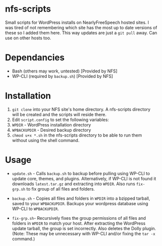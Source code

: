 nfs-scripts
===========
Small scripts for WordPress installs on NearlyFreeSpeech hosted sites. I was tired of not remembering which site has the most up to date versions of these so I added them here. This way updates are just a `git pull` away. Can use on other hosts too.

Dependancies
===
* Bash (others may work, untested) [Provided by NFS]
* WP-CLI (required by `backup.sh`) [Provided by NFS]

Installation
===
1. `git clone` into your NFS site's home directory. A nfs-scripts directory will be created and the scripts will reside there.
2. Edit `script.config` to set the following variables:
  1. `WPDIR` - WordPress installation directory
  2. `WPBACKUPDIR` - Desired backup directory
3. `chmod u+x *.sh` in the nfs-scripts directory to be able to run them without using the shell command.

Usage
===
* `update.sh` - Calls `backup.sh` to backup before pulling using WP-CLI to update core, themes, and plugins. Alternatively, if WP-CLI is not found it downloads `latest.tar.gz` and extracting into `WPDIR`. Also runs `fix-grp.sh` to fix group of all files and folders.

* `backup.sh` - Copies all files and folders in `WPDIR` into a bzipped tarball, saved to your `WPBACKUPDIR`. Backups your wordpress database using WP-CLI to `WPBACKUPDIR`.

* `fix-grp.sh`- Recursively fixes the group permissions of all files and folders in `WPDIR` to match your host. After extracting the WordPress update tarball, the group is set incorrectly. Also deletes the Dolly plugin. (Note: These may be unnecessary with WP-CLI and/or fixing the `tar -x` command.)

